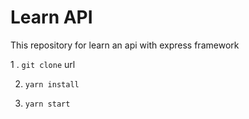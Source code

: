 # Learn API

This repository for learn an api with express framework

1 . `git clone` url

2. `yarn install`

3. `yarn start`